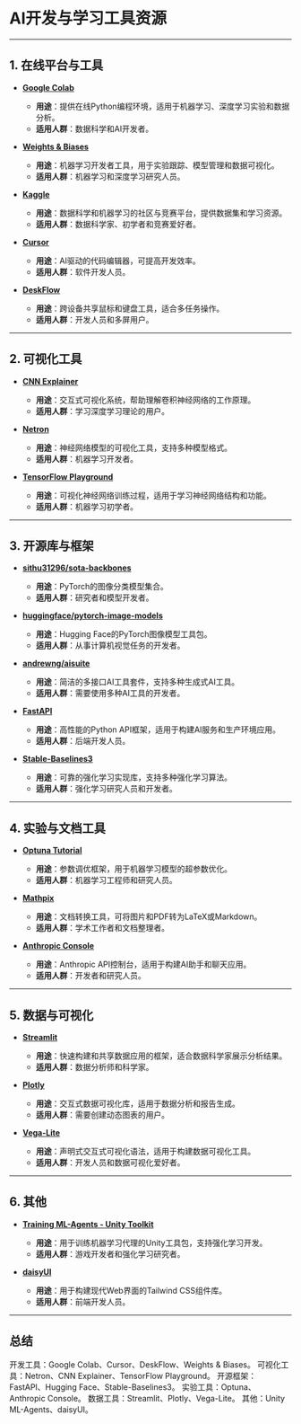 # AI开发与学习工具资源
***
## 1. 在线平台与工具
- **[Google Colab](https://colab.research.google.com/)**
    - **用途**：提供在线Python编程环境，适用于机器学习、深度学习实验和数据分析。
    - **适用人群**：数据科学和AI开发者。

- **[Weights & Biases](https://wandb.ai/)**
    - **用途**：机器学习开发者工具，用于实验跟踪、模型管理和数据可视化。
    - **适用人群**：机器学习和深度学习研究人员。

- **[Kaggle](https://www.kaggle.com/)**
    - **用途**：数据科学和机器学习的社区与竞赛平台，提供数据集和学习资源。
    - **适用人群**：数据科学家、初学者和竞赛爱好者。

- **[Cursor](https://cursor.dev/)**
    - **用途**：AI驱动的代码编辑器，可提高开发效率。
    - **适用人群**：软件开发人员。

- **[DeskFlow](https://github.com/deskflow/deskflow)**
    - **用途**：跨设备共享鼠标和键盘工具，适合多任务操作。
    - **适用人群**：开发人员和多屏用户。

***

## 2. 可视化工具
- **[CNN Explainer](https://poloclub.github.io/cnn-explainer/)**
    - **用途**：交互式可视化系统，帮助理解卷积神经网络的工作原理。
    - **适用人群**：学习深度学习理论的用户。

- **[Netron](https://github.com/lutzroeder/netron)**
    - **用途**：神经网络模型的可视化工具，支持多种模型格式。
    - **适用人群**：机器学习开发者。

- **[TensorFlow Playground](https://tensorflow.org/playground)**
    - **用途**：可视化神经网络训练过程，适用于学习神经网络结构和功能。
    - **适用人群**：机器学习初学者。

***

## 3. 开源库与框架
- **[sithu31296/sota-backbones](https://github.com/sithu31296/sota-backbones)**
    - **用途**：PyTorch的图像分类模型集合。
    - **适用人群**：研究者和模型开发者。

- **[huggingface/pytorch-image-models](https://github.com/huggingface/pytorch-image-models)**
    - **用途**：Hugging Face的PyTorch图像模型工具包。
    - **适用人群**：从事计算机视觉任务的开发者。

- **[andrewng/aisuite](https://github.com/andrewng/aisuite)**
    - **用途**：简洁的多接口AI工具套件，支持多种生成式AI工具。
    - **适用人群**：需要使用多种AI工具的开发者。

- **[FastAPI](https://fastapi.tiangolo.com/)**
    - **用途**：高性能的Python API框架，适用于构建AI服务和生产环境应用。
    - **适用人群**：后端开发人员。

- **[Stable-Baselines3](https://stable-baselines3.readthedocs.io/)**
    - **用途**：可靠的强化学习实现库，支持多种强化学习算法。
    - **适用人群**：强化学习研究人员和开发者。

***

## 4. 实验与文档工具
- **[Optuna Tutorial](https://optuna.readthedocs.io/)**
    - **用途**：参数调优框架，用于机器学习模型的超参数优化。
    - **适用人群**：机器学习工程师和研究人员。

- **[Mathpix](https://mathpix.com/)**
    - **用途**：文档转换工具，可将图片和PDF转为LaTeX或Markdown。
    - **适用人群**：学术工作者和文档整理者。

- **[Anthropic Console](https://console.anthropic.com/)**
    - **用途**：Anthropic API控制台，适用于构建AI助手和聊天应用。
    - **适用人群**：开发者和研究人员。

***

## 5. 数据与可视化
- **[Streamlit](https://streamlit.io/)**
    - **用途**：快速构建和共享数据应用的框架，适合数据科学家展示分析结果。
    - **适用人群**：数据分析师和科学家。

- **[Plotly](https://plotly.com/)**
    - **用途**：交互式数据可视化库，适用于数据分析和报告生成。
    - **适用人群**：需要创建动态图表的用户。

- **[Vega-Lite](https://vega.github.io/vega-lite/)**
    - **用途**：声明式交互式可视化语法，适用于构建数据可视化工具。
    - **适用人群**：开发人员和数据可视化爱好者。

***

## 6. 其他
- **[Training ML-Agents - Unity Toolkit](https://github.com/Unity-Technologies/ml-agents)**
    - **用途**：用于训练机器学习代理的Unity工具包，支持强化学习开发。
    - **适用人群**：游戏开发者和强化学习研究者。

- **[daisyUI](https://daisyui.com/)**
    - **用途**：用于构建现代Web界面的Tailwind CSS组件库。
    - **适用人群**：前端开发人员。
***
## 总结
开发工具：Google Colab、Cursor、DeskFlow、Weights & Biases。
可视化工具：Netron、CNN Explainer、TensorFlow Playground。
开源框架：FastAPI、Hugging Face、Stable-Baselines3。
实验工具：Optuna、Anthropic Console。
数据工具：Streamlit、Plotly、Vega-Lite。
其他：Unity ML-Agents、daisyUI。